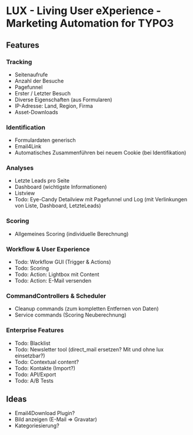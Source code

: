 # LUX - Living User eXperience - Marketing Automation for TYPO3

## Features

### Tracking

- Seitenaufrufe
- Anzahl der Besuche
- Pagefunnel
- Erster / Letzter Besuch
- Diverse Eigenschaften (aus Formularen)
- IP-Adresse: Land, Region, Firma
- Asset-Downloads

### Identification

- Formulardaten generisch
- Email4Link
- Automatisches Zusammenführen bei neuem Cookie (bei Identifikation)

### Analyses

- Letzte Leads pro Seite
- Dashboard (wichtigste Informationen)
- Listview
- Todo: Eye-Candy Detailview mit Pagefunnel und Log (mit Verlinkungen von Liste, Dashboard, LetzteLeads)

### Scoring

- Allgemeines Scoring (individuelle Berechnung)

### Workflow & User Experience

- Todo: Workflow GUI (Trigger & Actions)
- Todo: Scoring
- Todo: Action: Lightbox mit Content
- Todo: Action: E-Mail versenden

### CommandControllers & Scheduler

- Cleanup commands (zum kompletten Entfernen von Daten)
- Service commands (Scoring Neuberechnung)

### Enterprise Features

- Todo: Blacklist
- Todo: Newsletter tool (direct_mail ersetzen? Mit und ohne lux einsetzbar?)
- Todo: Contextual content?
- Todo: Kontakte (Import?)
- Todo: API/Export
- Todo: A/B Tests

## Ideas

- Email4Download Plugin?
- Bild anzeigen (E-Mail => Gravatar)
- Kategoriesierung?
